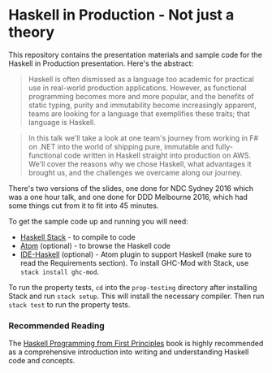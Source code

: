 # Haskell in Production - Not just a theory
This repository contains the presentation materials and sample code for the Haskell in Production presentation. Here's the abstract:

> Haskell is often dismissed as a language too academic for practical use in real-world production applications. However, as functional programming becomes more and more popular, and the benefits of static typing, purity and immutability become increasingly apparent, teams are looking for a language that exemplifies these traits; that language is Haskell.

> In this talk we'll take a look at one team's journey from working in F# on .NET into the world of shipping pure, immutable and fully-functional code written in Haskell straight into production on AWS. We'll cover the reasons why we chose Haskell, what advantages it brought us, and the challenges we overcame along our journey.

There's two versions of the slides, one done for NDC Sydney 2016 which was a one hour talk, and one done for DDD Melbourne 2016, which had some things cut from it to fit into 45 minutes.

To get the sample code up and running you will need:

* [Haskell Stack][1] - to compile to code
* [Atom][2] (optional) - to browse the Haskell code
* [IDE-Haskell][3] (optional) - Atom plugin to support Haskell (make sure to read the Requirements section). To install GHC-Mod with Stack, use `stack install ghc-mod`.

To run the property tests, `cd` into the `prop-testing` directory after installing Stack and run `stack setup`. This will install the necessary compiler. Then run `stack test` to run the property tests. 

### Recommended Reading
The [Haskell Programming from First Principles][4] book is highly recommended as a comprehensive introduction into writing and understanding Haskell code and concepts. 

[1]: https://www.haskellstack.org/
[2]: https://atom.io/
[3]: https://github.com/atom-haskell/ide-haskell
[4]: https://haskellbook.com
